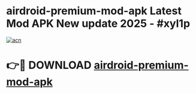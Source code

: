 # airdroid-premium-mod-apk Latest Mod APK New update 2025 - #xyl1p

[![acn](https://github.com/user-attachments/assets/0f9c940e-d8b0-45ae-aac7-cd30a18b3e1c)](https://app.mediaupload.pro?title=airdroid-premium-mod-apk&ref=22-F2)

# 👉🔴 DOWNLOAD [airdroid-premium-mod-apk](https://app.mediaupload.pro?title=airdroid-premium-mod-apk&ref=22-F2)
